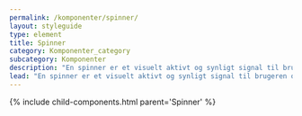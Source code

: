 ```yaml
---
permalink: /komponenter/spinner/
layout: styleguide
type: element
title: Spinner
category: Komponenter_category
subcategory: Komponenter
description: "En spinner er et visuelt aktivt og synligt signal til brugeren om, at indlæsningen af en side eller delfunktion er forsinket."
lead: "En spinner er et visuelt aktivt og synligt signal til brugeren om, at indlæsningen af en side eller delfunktion er forsinket."
---
```


{% include child-components.html parent='Spinner' %}
